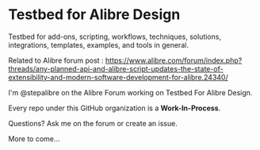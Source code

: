 # Testbed for Alibre Design

Testbed for add-ons, scripting, workflows, techniques, solutions, integrations, templates, examples, and tools in general.

Related to Alibre forum post : https://www.alibre.com/forum/index.php?threads/any-planned-api-and-alibre-script-updates-the-state-of-extensibility-and-modern-software-development-for-alibre.24340/

I'm @stepalibre on the Alibre Forum working on Testbed For Alibre Design.

Every repo under this GitHub organization is a **Work-In-Process**.

Questions? Ask me on the forum or create an issue.

More to come...
